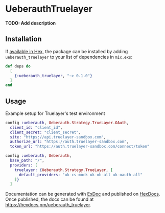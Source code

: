 # UeberauthTruelayer

**TODO: Add description**

## Installation

If [available in Hex](https://hex.pm/docs/publish), the package can be installed
by adding `ueberauth_truelayer` to your list of dependencies in `mix.exs`:

```elixir
def deps do
  [
    {:ueberauth_truelayer, "~> 0.1.0"}
  ]
end
```

## Usage
Example setup for Truelayer's test environment

```elixir
config :ueberauth, Ueberauth.Strategy.TrueLayer.OAuth,
  client_id: "client_id",
  client_secret: "client_secret",
  site: "https://api.truelayer-sandbox.com",
  authorize_url: "https://auth.truelayer-sandbox.com",
  token_url: "https://auth.truelayer-sandbox.com/connect/token"

config :ueberauth, Ueberauth,
  base_path: "/",
  providers: [
    truelayer: {Ueberauth.Strategy.TrueLayer, [
      default_providers: "uk-cs-mock uk-ob-all uk-oauth-all"
    ]}
  ]
```

Documentation can be generated with [ExDoc](https://github.com/elixir-lang/ex_doc)
and published on [HexDocs](https://hexdocs.pm). Once published, the docs can
be found at <https://hexdocs.pm/ueberauth_truelayer>.


